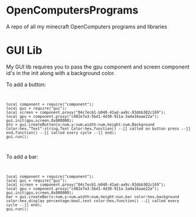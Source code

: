 # OpenComputersPrograms
A repo of all my minecraft OpenComputers programs and libraries

# GUI Lib
My GUI lib requires you to pass the gpu component and screen component id's in the init along with a background color.

To add a button:
<code>

    local component = require("component");
    local gui = require("gui");
    local screen = component.proxy("04c7ec61-b048-41ad-aa9c-83dbb302c169");
    local gpu = component.proxy("c482e7a3-5bd1-4d30-911a-3a4a16aae22a");
    gui.init(gpu,screen,0x000000);
    btn = gui.createButton(x:num,y:num,width:num,height:num,Background Color:hex,"Text":string,Text Color:hex,function() --[[ called on button press --]] end,function() --[[ called every cycle --]] end);
    gui.run();
    
</code>

To add a bar:
<code>

    local component = require("component");
    local gui = require("gui");
    local screen = component.proxy("04c7ec61-b048-41ad-aa9c-83dbb302c169");
    local gpu = component.proxy("c482e7a3-5bd1-4d30-911a-3a4a16aae22a");
    gui.init(gpu,screen,0x000000);
    bar = gui.createBar(x:num,y:num,width:num,height:nun,bar color:hex,background color:hex,display percentage:bool,text color:hex,function() --[[ called every cycle --]] end);
    gui.run();
    
</code>
